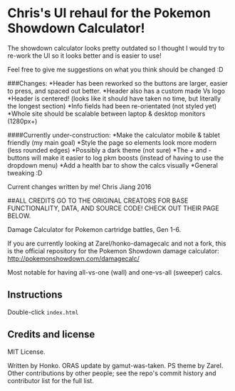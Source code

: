 Chris's UI rehaul for the Pokemon Showdown Calculator!
=======================

The showdown calculator looks pretty outdated so I thought I would try to re-work the UI so it looks better and is easier to use!

Feel free to give me suggestions on what you think should be changed :D

###Changes:
*Header has been reworked so the buttons are larger, easier to press, and spaced out better.
*Header also has a custom made Vs logo
*Header is centered! (looks like it should have taken no time, but literally the longest section)
*Info fields had been re-orientated (not styled yet)
*Whole site should be scalable between laptop & desktop monitors (1280px+)

####Currently under-construction:
*Make the calculator mobile & tablet friendly (my main goal)
*Style the page so elements look more modern (less rounded edges)
*Possibly a dark theme (not sure)
*The + and - buttons will make it easier to log pkm boosts (instead of having to use the dropdown menu)
*Add a health bar to show the calcs visually
*General tweaking :D

Current changes written by me! Chris Jiang 2016

##ALL CREDITS GO TO THE ORIGINAL CREATORS FOR BASE FUNCTIONALITY, DATA, AND SOURCE CODE! CHECK OUT THEIR PAGE BELOW.


Damage Calculator for Pokemon cartridge battles, Gen 1-6.

If you are currently looking at Zarel/honko-damagecalc and not a fork, this
is the official repository for the Pokemon Showdown damage calculator:
http://pokemonshowdown.com/damagecalc/

Most notable for having all-vs-one (wall) and one-vs-all (sweeper) calcs.


Instructions
------------

Double-click `index.html`


Credits and license
-------------------

MIT License.

Written by Honko. ORAS update by gamut-was-taken. PS theme by Zarel. Other
contributions by other people; see the repo's commit history and contributor
list for the full list.
